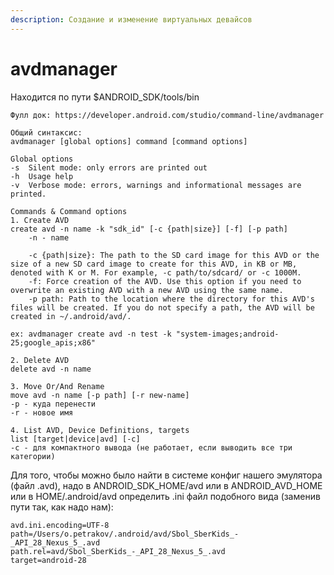 ```yaml
---
description: Создание и изменение виртуальных девайсов
---
```


# avdmanager

Находится по пути $ANDROID\_SDK/tools/bin

```text
Фулл док: https://developer.android.com/studio/command-line/avdmanager

Общий синтаксис:
avdmanager [global options] command [command options]

Global options
-s 	Silent mode: only errors are printed out
-h 	Usage help
-v 	Verbose mode: errors, warnings and informational messages are printed. 

Commands & Command options
1. Create AVD
create avd -n name -k "sdk_id" [-c {path|size}] [-f] [-p path]
    -n - name 
    
    -c {path|size}: The path to the SD card image for this AVD or the size of a new SD card image to create for this AVD, in KB or MB, denoted with K or M. For example, -c path/to/sdcard/ or -c 1000M.
    -f: Force creation of the AVD. Use this option if you need to overwrite an existing AVD with a new AVD using the same name.
    -p path: Path to the location where the directory for this AVD's files will be created. If you do not specify a path, the AVD will be created in ~/.android/avd/.

ex: avdmanager create avd -n test -k "system-images;android-25;google_apis;x86"

2. Delete AVD
delete avd -n name

3. Move Or/And Rename
move avd -n name [-p path] [-r new-name]
-p - куда перенести
-r - новое имя

4. List AVD, Device Definitions, targets
list [target|device|avd] [-c]
-c - для компактного вывода (не работает, если выводить все три категории)
```

Для того, чтобы можно было найти в системе конфиг нашего эмулятора \(файл .avd\), надо в ANDROID\_SDK\_HOME/avd или в ANDROID\_AVD\_HOME или в HOME/.android/avd определить .ini файл подобного вида \(заменив пути так, как надо нам\):

```text
avd.ini.encoding=UTF-8
path=/Users/o.petrakov/.android/avd/Sbol_SberKids_-_API_28_Nexus_5_.avd
path.rel=avd/Sbol_SberKids_-_API_28_Nexus_5_.avd
target=android-28
```


